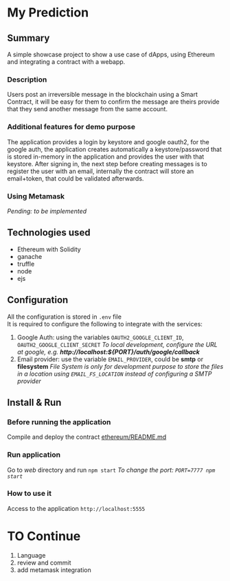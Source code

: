 # My Prediction

## Summary
A simple showcase project to show a use case of dApps, using Ethereum and integrating
a contract with a webapp.

### Description
Users post an irreversible message in the blockchain using a Smart Contract,
it will be easy for them to confirm the message are theirs provide that they
send another message from the same account.

### Additional features for demo purpose
The application provides a login by keystore and google oauth2,
for the google auth, the application creates automatically a keystore/password that is stored
in-memory in the application and provides the user with that keystore.
After signing in, the next step before creating messages is to register the user with an
email, internally the contract will store an email+token, that could be validated afterwards.

### Using Metamask
_Pending: to be implemented_

## Technologies used
- Ethereum with Solidity
- ganache
- truffle
- node 
- ejs

## Configuration
All the configuration is stored in `.env` file   
It is required to configure the following to integrate with the services:
1. Google Auth: using the variables `OAUTH2_GOOGLE_CLIENT_ID`, `OAUTH2_GOOGLE_CLIENT_SECRET`
_To local development, configure the URL at google, e.g. **http://localhost:${PORT}/auth/google/callback**_
2. Email provider: use the variable `EMAIL_PROVIDER`, could be **smtp** or **filesystem** 
_File System is only for development purpose to store the files in a location using `EMAIL_FS_LOCATION`_
_instead of configuring a SMTP provider_


## Install & Run

### Before running the application
Compile and deploy the contract [ethereum/README.md](ethereum/README.md)

### Run application
Go to _web_ directory and run `npm start`
_To change the port: `PORT=7777 npm start`_

### How to use it
Access to the application `http://localhost:5555` 

# TO Continue
1. Language
2. review and commit
3. add metamask integration
